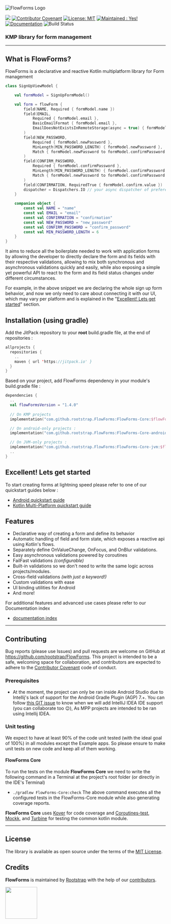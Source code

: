 ![FlowForms Logo](https://github.com/rootstrap/FlowForms/blob/pages/docs/images/logotype-FlowForms-small-background.png?raw=true)

[![](https://jitpack.io/v/rootstrap/FlowForms.svg)](https://jitpack.io/#rootstrap/FlowForms) [![Contributor Covenant](https://img.shields.io/badge/Contributor%20Covenant-2.1-4baaaa.svg)](https://www.contributor-covenant.org/version/2/1/code_of_conduct/) [![License: MIT](https://img.shields.io/badge/License-MIT-yellow.svg)](https://opensource.org/licenses/MIT) [![Maintained : Yes!](https://img.shields.io/badge/Maintained%3F-yes-green.svg)](https://github.com/rootstrap/FlowForms/graphs/commit-activity) [![Documentation](https://readthedocs.org/projects/ansicolortags/badge/?version=latest)](https://rootstrap.github.io/FlowForms/) ![Build Status](https://github.com/rootstrap/FlowForms/actions/workflows/gradle.yml/badge.svg)

### KMP library for form management

---

## What is FlowForms?
FlowForms is a declarative and reactive Kotlin multiplatform library for Form management

```kotlin
class SignUpViewModel {

    val formModel = SignUpFormModel()

    val form = flowForm {
        field(NAME, Required { formModel.name })
        field(EMAIL,
            Required { formModel.email },
            BasicEmailFormat { formModel.email },
            EmailDoesNotExistsInRemoteStorage(async = true) { formModel.email }
        )
        field(NEW_PASSWORD,
            Required { formModel.newPassword },
            MinLength(MIN_PASSWORD_LENGTH) { formModel.newPassword },
            Match { formModel.newPassword to formModel.confirmPassword } on CONFIRM_PASSWORD 
        )
        field(CONFIRM_PASSWORD,
            Required { formModel.confirmPassword },
            MinLength(MIN_PASSWORD_LENGTH) { formModel.confirmPassword },
            Match { formModel.newPassword to formModel.confirmPassword }
        )
        field(CONFIRMATION, RequiredTrue { formModel.confirm.value })
        dispatcher = Dispatchers.IO // your async dispatcher of preference, this one is from Android
    }

    companion object {
        const val NAME = "name"
        const val EMAIL = "email"
        const val CONFIRMATION = "confirmation"
        const val NEW_PASSWORD = "new_password"
        const val CONFIRM_PASSWORD = "confirm_password"
        const val MIN_PASSWORD_LENGTH = 6
    }
}
```

It aims to reduce all the boilerplate needed to work with application forms by allowing the developer to directly declare the form and its fields with their respective validations, allowing to mix both synchronous and asynchronous validations quickly and easily, while also exposing a simple yet powerful API to react to the form and its field status changes under different circumstances.

For example, in the above snippet we are declaring the whole sign up form behavior, and now we only need to care about connecting it with our UI, which may  vary per platform and is explained in the "[Excellent! Lets get started](excellent-lets-get-started)" section.

## Installation (using gradle)
Add the JitPack repository to your **root** build.gradle file, at the end of repositories :
```kotlin
allprojects {
  repositories {
    ..
    maven { url 'https://jitpack.io' }
  }
}
```

Based on your project, add FlowForms dependency in your module's build.gradle file :
```kotlin
dependencies {
  ..
  val flowFormsVersion = "1.4.0"
    
  // On KMP projects
  implementation("com.github.rootstrap.FlowForms:FlowForms-Core:$flowFormsVersion")

  // On android-only projects :
  implementation("com.github.rootstrap.FlowForms:FlowForms-Core-android:$flowFormsVersion")

  // On JVM-only projects :
  implementation("com.github.rootstrap.FlowForms:FlowForms-Core-jvm:$flowFormsVersion")
  ..
}
```

## Excellent! Lets get started
To start creating forms at lightning speed please refer to one of our quickstart guides below :
 - [Android quickstart guide](https://rootstrap.github.io/FlowForms/pages/android-quickstart)
 - [Kotlin Multi-Platform quickstart guide](https://rootstrap.github.io/FlowForms/pages/kmp-quickstart)

## Features
 - Declarative way of creating a form and define its behavior
 - Automatic handling of field and form state, which exposes a reactive api using Kotlin's flows.
 - Separately define OnValueChange, OnFocus, and OnBlur validations.
 - Easy asynchronous validations powered by coroutines
 - FailFast validations _(configurable)_
 - Built-in validations so we don't need to write the same logic across projects/modules.
 - Cross-field validations _(with just a keyword!)_
 - Custom validations with ease
 - UI binding utilities for Android
 - And more!

For additional features and advanced use cases please refer to our Documentation index
 - [documentation index](https://rootstrap.github.io/FlowForms/pages/documentation-index)

---

## Contributing
Bug reports (please use Issues) and pull requests are welcome on GitHub at https://github.com/rootstrap/FlowForms. This project is intended to be a safe, welcoming space for collaboration, and contributors are expected to adhere to the [Contributor Covenant](http://contributor-covenant.org) code of conduct.

### Prerequisites
- At the moment, the project can only be ran inside Android Studio due to Intellij's lack of support for the Android Gradle Plugin (AGP) 7.+. You can follow [this GIT issue](https://github.com/rootstrap/FlowForms/issues/9) to know when we will add IntelliJ IDEA IDE support (you can collaborate too 😉), As MPP projects are intended to be ran using Intellij IDEA.

### Unit testing

We expect to have at least 90% of the code unit tested (with the ideal goal of 100%) in all modules except the Example apps. So please ensure to make unit tests on new code and keep all of them working.

#### FlowForms Core
To run the tests on the module **FlowForms Core** we need to write the following command in a Terminal at the project's root folder (or directly in the IDE's Terminal)
- `./gradlew FlowForms-Core:check`
The above command executes all the configured tests in the FlowForms-Core module while also generating coverage reports.

**FlowForms Core** uses [Kover](https://github.com/Kotlin/kotlinx-kover) for code coverage and [Coroutines-test](https://github.com/Kotlin/kotlinx.coroutines/blob/master/kotlinx-coroutines-test/README.md), [Mockk](https://github.com/mockk/mockk), and [Turbine](https://github.com/cashapp/turbine) for testing the common kotlin module.

---

## License
The library is available as open source under the terms of the [MIT License](https://opensource.org/licenses/MIT).

## Credits
**FlowForms** is maintained by [Rootstrap](http://www.rootstrap.com) with the help of our [contributors](https://github.com/rootstrap/FlowForms/contributors).

[<img src="https://s3-us-west-1.amazonaws.com/rootstrap.com/img/rs.png" width="100"/>](http://www.rootstrap.com)
